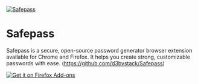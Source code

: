 [![Safepass](https://github.com/user-attachments/assets/065b62d0-397b-499d-bc0a-de9896ed8b69)](https://github.com/d3bvstack/Safepass)
# Safepass

Safepass is a secure, open-source password generator browser extension available for Chrome and Firefox. It helps you create strong, customizable passwords with ease.
(https://github.com/d3bvstack/Safepass)

[![Get it on Firefox Add-ons](https://github.com/user-attachments/assets/0dd140e6-750d-4b1d-a658-95f2df9fc82c)](https://addons.mozilla.org/es-ES/firefox/addon/safepass/)
